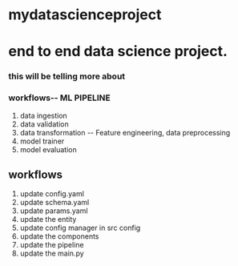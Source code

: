# mydatascienceproject

# end to end data science project.
### this will be telling more about

### workflows-- ML PIPELINE
1. data ingestion
2. data validation
3. data transformation -- Feature engineering, data preprocessing
4. model trainer
5. model evaluation


## workflows

1. update config.yaml
2. update schema.yaml
3. update params.yaml
4. update the entity
5. update config manager in src config
6. update the components
7. update the pipeline
8. update the main.py


